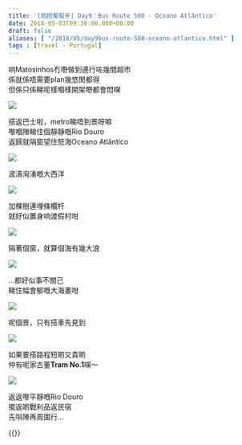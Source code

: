 ```yaml
---
title: '[抱抱葡萄牙] Day9：Bus Route 500 - Oceano Atlântico'
date: 2018-05-03T09:38:00.000+08:00
draft: false
aliases: [ "/2018/05/day9bus-route-500-oceano-atlantico.html" ]
tags : [travel - Portugal]
---
```


响Matosinhos冇嘢做到連行咗幾間超市  
係就係唔需要plan幾悠閒都得  
但係只係睇呢樣嗰樣開架嘢都會悶㗎  

![](/images/portugal9f1.jpg)

搭返巴士啦，metro睇唔到景呀嘛  
嚟嗰陣睇住個靜靜嘅Rio Douro  
返歸就隔窗望住怒海Oceano Atlântico  

![](/images/portugal9f2.jpg)

波濤洶湧嘅大西洋  

![](/images/portugal9f3.jpg)

加棵樹連埋條欄杆  
就好似置身响渡假村咁  

![](/images/portugal9f4.jpg)

隔著個窗，就算個海有幾大浪  

![](/images/portugal9f.jpg)

...都好似事不關己  
睇住幅會郁嘅大海畫咁  

![](/images/portugal9f5.jpg)

呢個景，只有搭車先見到

![](/images/portugal9f6.jpg)

如果要搭路程短啲又貴啲  
仲有呢家古董**Tram No.1**㗎～  

![](/images/portugal9f7.jpg)

返返嚟平靜嘅Rio Douro  
擺返啲戰利品返民宿  
先唞陣再周圍行...  
  

{{<portugal>}}  
